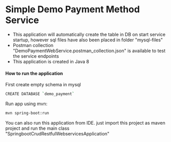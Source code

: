 # Simple Demo Payment Method Service

  - This application will automatically create the table in DB on start service startup, however sql files have also been placed in folder "mysql-files"
  - Postman collection "DemoPaymentWebService.postman_collection.json" is available to test the service endpoints
  - This application is created in Java 8

#### How to run the application
First create empty schema in mysql
```sh
CREATE DATABASE `demo_payment`
```
Run app using mvn:
```sh
mvn spring-boot:run
```
You can also run this application from IDE. just import this project as maven project and run the main class "SpringbootCrudRestfulWebservicesApplication"
